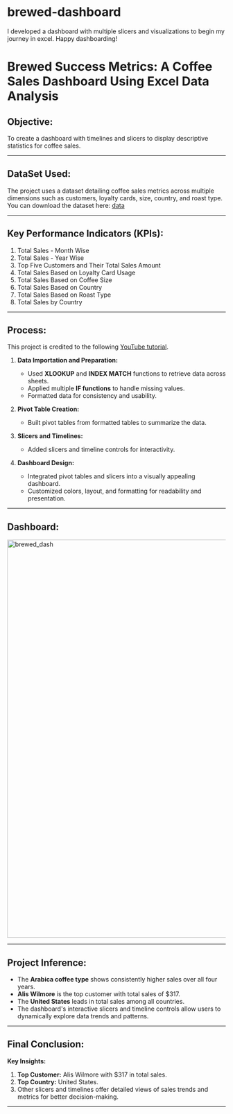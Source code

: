 # brewed-dashboard
I developed a dashboard with multiple slicers and visualizations to begin my journey in excel. Happy dashboarding!

# Brewed Success Metrics: A Coffee Sales Dashboard Using Excel Data Analysis

## Objective:
To create a dashboard with timelines and slicers to display descriptive statistics for coffee sales.

---

## DataSet Used:
The project uses a dataset detailing coffee sales metrics across multiple dimensions such as customers, loyalty cards, size, country, and roast type.
You can download the dataset here: [data](coffeeOrdersData.xlsx)


---

## Key Performance Indicators (KPIs):
1. Total Sales - Month Wise
2. Total Sales - Year Wise
3. Top Five Customers and Their Total Sales Amount
4. Total Sales Based on Loyalty Card Usage
5. Total Sales Based on Coffee Size
6. Total Sales Based on Country
7. Total Sales Based on Roast Type
8. Total Sales by Country

---

## Process:
This project is credited to the following [YouTube tutorial](https://www.youtube.com/watch?v=m13o5aqeCbM).

1. **Data Importation and Preparation:**
   - Used **XLOOKUP** and **INDEX MATCH** functions to retrieve data across sheets.
   - Applied multiple **IF functions** to handle missing values.
   - Formatted data for consistency and usability.

2. **Pivot Table Creation:**
   - Built pivot tables from formatted tables to summarize the data.

3. **Slicers and Timelines:**
   - Added slicers and timeline controls for interactivity.

4. **Dashboard Design:**
   - Integrated pivot tables and slicers into a visually appealing dashboard.
   - Customized colors, layout, and formatting for readability and presentation.

---

## Dashboard:
<img width="919" alt="brewed_dash" src="https://github.com/user-attachments/assets/d5a1976b-4943-4f50-a3b8-c3062f7b5bc7" />


---

## Project Inference:
- The **Arabica coffee type** shows consistently higher sales over all four years.
- **Alis Wilmore** is the top customer with total sales of \$317.
- The **United States** leads in total sales among all countries.
- The dashboard's interactive slicers and timeline controls allow users to dynamically explore data trends and patterns.

---

## Final Conclusion:
**Key Insights:**
1. **Top Customer:** Alis Wilmore with \$317 in total sales.
2. **Top Country:** United States.
3. Other slicers and timelines offer detailed views of sales trends and metrics for better decision-making.

---

